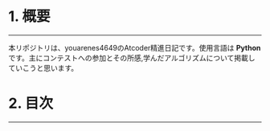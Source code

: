 # 1. 概要
***
本リポジトリは、youarenes4649のAtcoder精進日記です。使用言語は **Python** です。主にコンテストへの参加とその所感,学んだアルゴリズムについて掲載していこうと思います。

# 2. 目次
***


